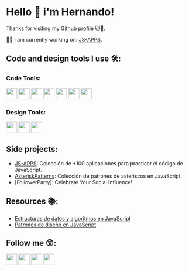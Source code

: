 # Hello 👋 i'm Hernando!
Thanks for visiting my Github profile 🐱🐙.

🧑‍💻 I am currently working on: [JS-APPS](https://github.com/hernandoabella/js-apps).

## Code and design tools I use 🛠️:

### Code Tools:
<span><img src="https://cdn.jsdelivr.net/gh/devicons/devicon/icons/html5/html5-original.svg" width="30px"/></span>
<span><img src="https://cdn.jsdelivr.net/gh/devicons/devicon/icons/css3/css3-original.svg" width="30px"/></span>
<span><img src="https://cdn.jsdelivr.net/gh/devicons/devicon/icons/javascript/javascript-original.svg" width="30px"/></span>
<span><img src="https://cdn.jsdelivr.net/gh/devicons/devicon/icons/tailwindcss/tailwindcss-plain.svg" width="30px"/></span> 
<span><img src="https://cdn.jsdelivr.net/gh/devicons/devicon/icons/typescript/typescript-original.svg" width="30px"/></span>
<span><img src="https://cdn.jsdelivr.net/gh/devicons/devicon/icons/react/react-original.svg" width="30px"/></span>
<span><img src="https://cdn.jsdelivr.net/gh/devicons/devicon/icons/nextjs/nextjs-original.svg" width="30px"/>
</span>

### Design Tools:
<span><img src="https://cdn.jsdelivr.net/gh/devicons/devicon/icons/canva/canva-original.svg" width="30px"/></span>
<span><img src="https://cdn.jsdelivr.net/gh/devicons/devicon/icons/figma/figma-original.svg" width="30px"/></span>
<span><img src="https://cdn.jsdelivr.net/gh/devicons/devicon/icons/illustrator/illustrator-plain.svg" width="30px"/></span>

## Side projects:
- [JS-APPS](https://github.com/hernandoabella/js-apps): Colección de +100 aplicaciones para practicar el código de JavaScript.
- [AsteriskPatterns](https://github.com/hernandoabella/patrones-de-asteriscos-en-js): Colección de patrones de asteriscos en JavaScript.
- [FollowerParty]: Celebrate Your Social Influence!

## Resources 📚:

- [Estructuras de datos y algoritmos en JavaScript](https://github.com/hernandoabella/estructura-de-datos-y-algoritmos-en-js)
- [Patrones de diseño en JavaScript](https://github.com/hernandoabella/patrones-de-diseno-js)

## Follow me 😲:

[<img src="https://cdn-icons-png.flaticon.com/512/2504/2504903.png" width="30px"/>](https://www.facebook.com/hernandoabellaoficial)
[<img src="https://cdn-icons-png.flaticon.com/512/2504/2504918.png" width="30px"/>](https://www.instagram.com/hernandoabellaoficial)
[<img src="https://cdn-icons-png.flaticon.com/512/2504/2504947.png" width="30px"/>](https://www.twitter.com/hernandoabella)
[<img src="https://cdn-icons-png.flaticon.com/512/2504/2504965.png" width="30px"/>](https://www.youtube.com/c/hernandoabella)
